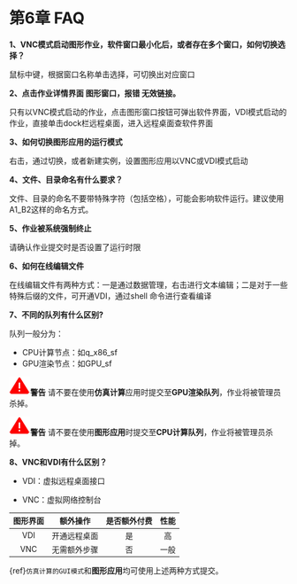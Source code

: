 # 第6章 FAQ
**1、VNC模式启动图形作业，软件窗口最小化后，或者存在多个窗口，如何切换选择？**

鼠标中键，根据窗口名称单击选择，可切换出对应窗口

**2、点击作业详情界面 图形窗口，报错 无效链接。**

只有以VNC模式启动的作业，点击图形窗口按钮可弹出软件界面，VDI模式启动的作业，直接单击dock栏远程桌面，进入远程桌面查软件界面

**3、如何切换图形应用的运行模式**

右击，通过切换，或者新建实例，设置图形应用以VNC或VDI模式启动

**4、文件、目录命名有什么要求？**

文件、目录的命名不要带特殊字符（包括空格），可能会影响软件运行。建议使用A1_B2这样的命名方式。

**5、作业被系统强制终止**

请确认作业提交时是否设置了运行时限

**6、如何在线编辑文件**

在线编辑文件有两种方式：一是通过数据管理，右击进行文本编辑；二是对于一些特殊后缀的文件，可开通VDI，通过shell 命令进行查看编译

**7、不同的队列有什么区别?**

队列一般分为：
- CPU计算节点：如q_x86_sf
- GPU渲染节点：如GPU_sf

![](figs/warn.png)**警告** 请不要在使用**仿真计算**应用时提交至**GPU渲染队列**，作业将被管理员杀掉。

![](figs/warn.png)**警告** 请不要在使用**图形应用**时提交至**CPU计算队列**，作业将被管理员杀掉。

**8、VNC和VDI有什么区别？**

- VDI：虚拟远程桌面接口

- VNC：虚拟网络控制台

|  图形界面   | 额外操作  | 是否额外付费 |  性能 |
|  :----:  | :----:  |  :----:  |  :----:  | 
| VDI  | 开通远程桌面|是 | 高 |
| VNC  | 无需额外步骤 | 否 | 一般 |

{ref}`仿真计算的GUI模式`和**图形应用**均可使用上述两种方式提交。
